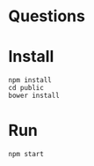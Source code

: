 Questions
=========

Install
=======

    npm install
    cd public
    bower install

Run
===

    npm start


